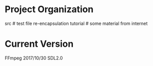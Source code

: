 # Project Organization
src       # test file re-encapsulation 
tutorial  # some material from internet

# Current Version
FFmpeg 2017/10/30 
SDL2.0


